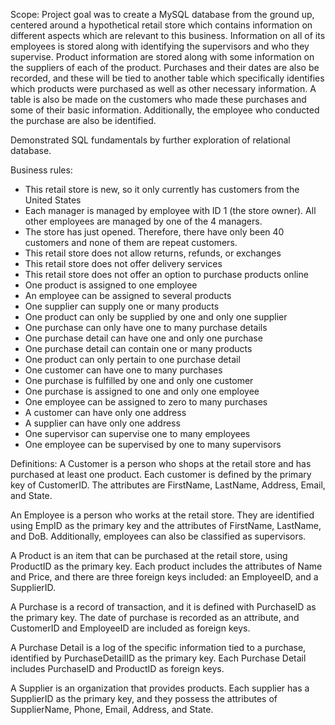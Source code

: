 Scope: 
Project goal was to create a MySQL database from the ground up, centered around a hypothetical retail store which contains information on different aspects which are relevant to this business. Information on all of its employees is stored along with identifying the supervisors and who they supervise. Product information are stored along with some information on the suppliers of each of the product. Purchases and their dates are also be recorded, and these will be tied to another table which specifically identifies which products were purchased as well as other necessary information. A table is also be made on the customers who made these purchases and some of their basic information. Additionally, the employee who conducted the purchase are also be identified.

Demonstrated SQL fundamentals by further exploration of relational database.

Business rules:
-	This retail store is new, so it only currently has customers from the United States
-	Each manager is managed by employee with ID 1 (the store owner). All other employees are managed by one of the 4 managers. 
-	The store has just opened. Therefore, there have only been 40 customers and none of them are repeat customers.
-	This retail store does not allow returns, refunds, or exchanges
-	This retail store does not offer delivery services 
-	This retail store does not offer an option to purchase products online 
-	One product is assigned to one employee
-	An employee can be assigned to several products 
-	One supplier can supply one or many products
-	One product can only be supplied by one and only one supplier
-	One purchase can only have one to many purchase details
-	One purchase detail can have one and only one purchase
-	One purchase detail can contain one or many products
-	One product can only pertain to one purchase detail
-	One customer can have one to many purchases
-	One purchase is fulfilled by one and only one customer 
-	One purchase is assigned to one and only one employee 
-	One employee can be assigned to zero to many purchases 
-	A customer can have only one address
-	A supplier can have only one address 
-	One supervisor can supervise one to many employees
-	One employee can be supervised by one to many supervisors 

Definitions: 
A Customer is a person who shops at the retail store and has purchased at least one product. Each customer is defined by the primary key of CustomerID. The attributes are FirstName, LastName, Address, Email, and State.

An Employee is a person who works at the retail store. They are identified using EmpID as the primary key and the attributes of FirstName, LastName, and DoB. Additionally, employees can also be classified as supervisors. 

A Product is an item that can be purchased at the retail store, using ProductID as the primary key. Each product includes the attributes of Name and Price, and there are three foreign keys included: an EmployeeID, and a SupplierID.

A Purchase is a record of transaction, and it is defined with PurchaseID as the primary key. The date of purchase is recorded as an attribute, and CustomerID and EmployeeID are included as foreign keys.

A Purchase Detail is a log of the specific information tied to a purchase, identified by PurchaseDetailID as the primary key. Each Purchase Detail includes PurchaseID and ProductID as foreign keys.

A Supplier is an organization that provides products. Each supplier has a SupplierID as the primary key, and they possess the attributes of SupplierName, Phone, Email, Address, and State.

